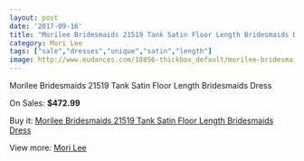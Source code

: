 ```yaml
---
layout: post
date: '2017-09-16'
title: "Morilee Bridesmaids 21519 Tank Satin Floor Length Bridesmaids Dress"
category: Mori Lee
tags: ["sale","dresses","unique","satin","length"]
image: http://www.eudances.com/18856-thickbox_default/morilee-bridesmaids-21519-tank-satin-floor-length-bridesmaids-dress.jpg
---
```

Morilee Bridesmaids 21519 Tank Satin Floor Length Bridesmaids Dress

On Sales: **$472.99**
<a href="https://www.eudances.com/en/mori-lee/5605-morilee-bridesmaids-21519-tank-satin-floor-length-bridesmaids-dress.html"><amp-img layout="responsive" width="600" height="600" src="//www.eudances.com/18856-thickbox_default/morilee-bridesmaids-21519-tank-satin-floor-length-bridesmaids-dress.jpg" alt="Morilee Bridesmaids 21519 Tank Satin Floor Length Bridesmaids Dress 0" /></a>
<a href="https://www.eudances.com/en/mori-lee/5605-morilee-bridesmaids-21519-tank-satin-floor-length-bridesmaids-dress.html"><amp-img layout="responsive" width="600" height="600" src="//www.eudances.com/18858-thickbox_default/morilee-bridesmaids-21519-tank-satin-floor-length-bridesmaids-dress.jpg" alt="Morilee Bridesmaids 21519 Tank Satin Floor Length Bridesmaids Dress 1" /></a>
<a href="https://www.eudances.com/en/mori-lee/5605-morilee-bridesmaids-21519-tank-satin-floor-length-bridesmaids-dress.html"><amp-img layout="responsive" width="600" height="600" src="//www.eudances.com/18857-thickbox_default/morilee-bridesmaids-21519-tank-satin-floor-length-bridesmaids-dress.jpg" alt="Morilee Bridesmaids 21519 Tank Satin Floor Length Bridesmaids Dress 2" /></a>

Buy it: [Morilee Bridesmaids 21519 Tank Satin Floor Length Bridesmaids Dress](https://www.eudances.com/en/mori-lee/5605-morilee-bridesmaids-21519-tank-satin-floor-length-bridesmaids-dress.html "Morilee Bridesmaids 21519 Tank Satin Floor Length Bridesmaids Dress")

View more: [Mori Lee](https://www.eudances.com/en/65-mori-lee "Mori Lee")